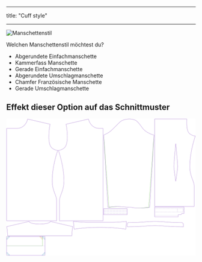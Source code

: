 - - -
title: "Cuff style"
- - -

![Manschettenstil](cuffstyle.svg)

Welchen Manschettenstil möchtest du?

- Abgerundete Einfachmanschette
- Kammerfass Manschette
- Gerade Einfachmanschette
- Abgerundete Umschlagmanschette
- Chamfer Französische Manschette
- Gerade Umschlagmanschette

## Effekt dieser Option auf das Schnittmuster

![Dieses Bild zeigt den Effekt dieser Option, indem es mehrere Varianten überlagert, die einen anderen Wert für diese Option haben](simon_cuffstyle_sample.svg "Effect of this option on the pattern")
